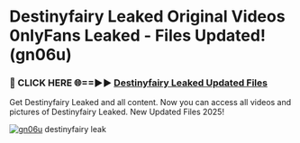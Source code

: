 # Destinyfairy Leaked Original Videos 0nlyFans Leaked - Files Updated! (gn06u)

<h3>🔴 CLICK HERE 🌐==►► <a href="https://tinyurl.com/3hn5wdd3" rel="nofollow">Destinyfairy Leaked Updated Files</a></h3>

Get Destinyfairy Leaked and all content. Now you can access all videos and pictures of Destinyfairy Leaked. New Updated Files 2025!

[![gn06u](https://i.imgur.com/4HnBqBT.gif)](https://tinyurl.com/3hn5wdd3)
destinyfairy leak